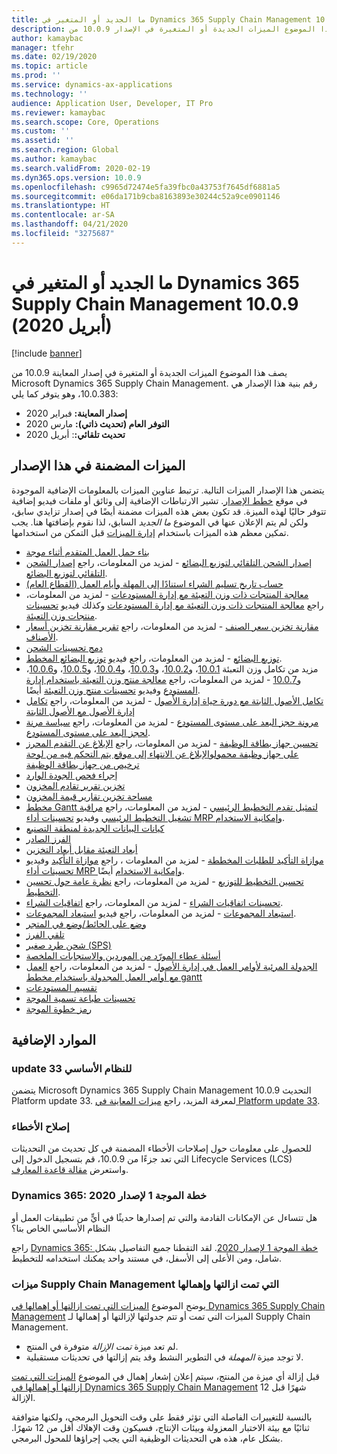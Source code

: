```yaml
---
title: ما الجديد أو المتغير في Dynamics 365 Supply Chain Management 10.0.9 (أبريل 2020)
description: يصف هذا الموضوع الميزات الجديدة أو المتغيرة في الإصدار 10.0.9 من Dynamics 365 Supply Chain Management.
author: kamaybac
manager: tfehr
ms.date: 02/19/2020
ms.topic: article
ms.prod: ''
ms.service: dynamics-ax-applications
ms.technology: ''
audience: Application User, Developer, IT Pro
ms.reviewer: kamaybac
ms.search.scope: Core, Operations
ms.custom: ''
ms.assetid: ''
ms.search.region: Global
ms.author: kamaybac
ms.search.validFrom: 2020-02-19
ms.dyn365.ops.version: 10.0.9
ms.openlocfilehash: c9965d72474e5fa39fbc0a43753f7645df6881a5
ms.sourcegitcommit: e06da171b9cba8163893e30244c52a9ce0901146
ms.translationtype: HT
ms.contentlocale: ar-SA
ms.lasthandoff: 04/21/2020
ms.locfileid: "3275687"
---
```

# <a name="whats-new-or-changed-in-dynamics-365-supply-chain-management-1009-april-2020"></a>ما الجديد أو المتغير في Dynamics 365 Supply Chain Management 10.0.9 (أبريل 2020)

[!include [banner](../includes/banner.md)]

يصف هذا الموضوع الميزات الجديدة أو المتغيرة في إصدار المعاينة 10.0.9 من Microsoft Dynamics 365 Supply Chain Management. رقم بنية هذا الإصدار هي 10.0.383، وهو يتوفر كما يلي:

- **إصدار المعاينة:** فبراير 2020
- **التوفر العام (تحديث ذاتي):** مارس 2020
- **تحديث تلقائي:**: أبريل 2020

## <a name="features-included-in-this-release"></a>الميزات المضمنة في هذا الإصدار

يتضمن هذا الإصدار الميزات التالية. ترتبط عناوين الميزات بالمعلومات الإضافية الموجودة في موقع [خطط الإصدار](https://docs.microsoft.com/dynamics365/release-plans/). تشير الارتباطات الإضافية إلى وثائق أو ملفات فيديو إضافية تتوفر حاليًا لهذه الميزة. قد تكون بعض هذه الميزات مضمنة أيضًا في إصدار تزايدي سابق، ولكن لم يتم الإعلان عنها في الموضوع *ما الجديد* السابق، لذا نقوم بإضافتها هنا. يجب تمكين معظم هذه الميزات باستخدام [إدارة الميزات](../../fin-ops-core/fin-ops/get-started/feature-management/feature-management-overview.md) قبل التمكن من استخدامها.

- [بناء حمل العمل المتقدم أثناء موجة](https://docs.microsoft.com/dynamics365-release-plan/2019wave2/dynamics365-supply-chain-management/advanced-load-building-during-wave)
- [‏‫إصدار الشحن التلقائي لتوزيع البضائع‬](https://docs.microsoft.com/dynamics365-release-plan/2019wave2/dynamics365-supply-chain-management/auto-release-shipment-cross-dock) - لمزيد من المعلومات، راجع [‏‫إصدار الشحن التلقائي لتوزيع البضائع‬](../warehousing/auto-release-shipment-for-cross-docking.md).
- [حساب تاريخ تسليم الشراء استنادًا إلى المهلة وأيام العمل (القطاع العام)](https://docs.microsoft.com/dynamics365-release-plan/2020wave1/dynamics365-supply-chain-management/calculate-po-delivery-date-based-lead-times-working-days-public-sector)
- [معالجة المنتجات ذات وزن التعبئة مع إدارة المستودعات](https://docs.microsoft.com/dynamics365-release-plan/2020wave1/dynamics365-supply-chain-management/catch-weight-product-processing-warehouse-management) - لمزيد من المعلومات، راجع [معالجة المنتجات ذات وزن التعبئة مع إدارة المستودعات](../warehousing/catch-weight-processing.md) وكذلك فيديو [تحسينات منتجات وزن التعبئة](https://www.microsoft.com/videoplayer/embed/RE4jzx8).
- [مقارنة تخزين سعر الصنف](https://docs.microsoft.com/dynamics365-release-plan/2020wave1/dynamics365-supply-chain-management/compare-item-price-storage) - لمزيد من المعلومات، راجع [تقرير مقارنة تخزين أسعار الأصناف](../cost-management/compare-item-price.md).
- [دمج تحسينات الشحن](https://docs.microsoft.com/dynamics365-release-plan/2019wave2/dynamics365-supply-chain-management/consolidate-shipment-enhancements)
- [توزيع البضائع](https://docs.microsoft.com/dynamics365-release-plan/2019wave2/dynamics365-supply-chain-management/planned-cross-docking) - لمزيد من المعلومات، راجع فيديو [توزيع البضائع المخطط](https://www.microsoft.com/videoplayer/embed/RE4f7LF).
- مزيد من تكامل وزن التعبئة [10.0.1](https://docs.microsoft.com/dynamics365-release-plan/2019wave2/dynamics365-supply-chain-management/further-catch-weight-integration-10.0.1)، و[10.0.2](https://docs.microsoft.com/dynamics365-release-plan/2019wave2/dynamics365-supply-chain-management/further-catch-weight-integration-10.0.2)، و[10.0.3](https://docs.microsoft.com/dynamics365-release-plan/2019wave2/dynamics365-supply-chain-management/further-catch-weight-integration-10.0.3)، و[10.0.4](https://docs.microsoft.com/dynamics365-release-plan/2019wave2/dynamics365-supply-chain-management/further-catch-weight-integration-10.0.4)، و[10.0.5](https://docs.microsoft.com/dynamics365-release-plan/2019wave2/dynamics365-supply-chain-management/further-catch-weight-integration-10.0.5)، و[10.0.6](https://docs.microsoft.com/dynamics365-release-plan/2019wave2/dynamics365-supply-chain-management/further-catch-weight-integration-10.0.6)، و[10.0.7](https://docs.microsoft.com/dynamics365-release-plan/2019wave2/dynamics365-supply-chain-management/further-catch-weight-integration-10.0.7) - لمزيد من المعلومات، راجع [معالجة منتج وزن التعبئة باستخدام إدارة المستودع](../warehousing/catch-weight-processing.md) وفيديو [تحسينات منتج وزن التعبئة](https://www.microsoft.com/videoplayer/embed/RE4jzx8) أيضًا.
- [تكامل الأصول الثابتة مع دورة حياة إدارة الأصول](https://docs.microsoft.com/dynamics365-release-plan/2020wave1/dynamics365-supply-chain-management/fixed-assets-integration-asset-management-lifecycle) - لمزيد من المعلومات، راجع [تكامل إدارة الأصول مع الأصول الثابتة](../asset-management/integration-to-fixed-assets/fixed-asset-integration.md)
- [مرونة حجز البعد على مستوى المستودع](https://docs.microsoft.com/dynamics365-release-plan/2019wave2/dynamics365-supply-chain-management/flexible-warehouse-level-dimension-reservation) - لمزيد من المعلومات، راجع [سياسة مرنة لحجز البعد على مستوى المستودع‬](../warehousing/flexible-warehouse-level-dimension-reservation.md).
- [تحسين جهاز بطاقة الوظيفة](https://docs.microsoft.com/dynamics365-release-plan/2020wave1/dynamics365-supply-chain-management/improved-job-card-device) - لمزيد من المعلومات، راجع [الإبلاغ عن التقدم المحرز على جهاز وظيفة محمول](../production-control/tasks/report-progress-mobile-job-device.md)و[الإبلاغ عن الانتهاء إلى موقع يتم التحكم فيه من لوحة ترخيص من جهاز بطاقة الوظيفة](../production-control/report-finished-job-device.md)
- [‏‫إجراء فحص الجودة‬ الوارد](https://docs.microsoft.com/dynamics365-release-plan/2019wave2/dynamics365-supply-chain-management/inbound-quality-check)
- [تخزين تقرير تقادم المخزون](https://docs.microsoft.com/dynamics365-release-plan/2019wave2/dynamics365-supply-chain-management/inventory-aging-report-storage)
- [‏‫مساحة تخزين تقارير قيمة المخزون](https://docs.microsoft.com/dynamics365-release-plan/2019wave2/dynamics365-supply-chain-management/inventory-value-report-storage)
- [مخطط Gantt لتمثيل تقدم التخطيط الرئيسي](https://docs.microsoft.com/dynamics365-release-plan/2019wave2/dynamics365-supply-chain-management/master-planning-progress-gantt-chart) - لمزيد من المعلومات، راجع [مراقبة تشغيل التخطيط الرئيسي](../master-planning/tasks/monitor-master-planning-run.md) وفيديو [تحسينات أداء MRP وإمكانية الاستخدام](https://www.microsoft.com/videoplayer/embed/RE4myrJ).
- [كيانات البيانات الجديدة لمنطقة التصنيع](https://docs.microsoft.com/dynamics365-release-plan/2020wave1/dynamics365-supply-chain-management/new-data-entities-manufacturing-area)
- [الفرز الصادر](https://docs.microsoft.com/dynamics365-release-plan/2019wave2/dynamics365-supply-chain-management/outbound-sorting)
- [أبعاد التعبئة مقابل أبعاد التخزين](https://docs.microsoft.com/dynamics365-release-plan/2019wave2/dynamics365-supply-chain-management/packing-vs.-storage-dimensions)
- [موازاة التأكيد للطلبات المخططة](https://docs.microsoft.com/dynamics365-release-plan/2019wave2/dynamics365-supply-chain-management/parallelized-firming-planned-orders) - لمزيد من المعلومات ، راجع [موازاة التأكيد](../master-planning/maintain-planned-orders.md#parallelize-firming) وفيديو [تحسينات أداء MRP وإمكانية الاستخدام](https://www.microsoft.com/videoplayer/embed/RE4myrJ) أيضًا.
- [تحسين التخطيط للتوزيع](https://docs.microsoft.com/dynamics365-release-plan/2019wave2/dynamics365-supply-chain-management/planning-optimization-distribution) - لمزيد من المعلومات، راجع [نظرة عامة حول تحسين التخطيط](../master-planning/planning-optimization/planning-optimization-overview.md).
- [تحسينات اتفاقيات الشراء](https://docs.microsoft.com/dynamics365-release-plan/2019wave2/dynamics365-supply-chain-management/purchase-agreement-enhancements) - لمزيد من المعلومات، راجع [اتفاقيات الشراء](../procurement/purchase-agreements.md).
- [استبعاد المجموعات](https://docs.microsoft.com/dynamics365-release-plan/2019wave2/dynamics365-supply-chain-management/put-away-clusters) - لمزيد من المعلومات، راجع فيديو [استبعاد المجموعات](https://www.microsoft.com/videoplayer/embed/RE4f5aB).
- [وضع على الحائط/وضع في المتجر](https://docs.microsoft.com/dynamics365-release-plan/2019wave2/dynamics365-supply-chain-management/put-wallput-store)
- [تلقي الفرز](https://docs.microsoft.com/dynamics365-release-plan/2019wave2/dynamics365-supply-chain-management/receive-sortation)
- [شحن طرد صغير (SPS)](https://docs.microsoft.com/dynamics365-release-plan/2019wave2/dynamics365-supply-chain-management/small-package-shipping-sps)
- [أسئلة عطاء المورّد من الموردين والاستجابات الملخصة](https://docs.microsoft.com/dynamics365-release-plan/2019wave2/dynamics365-supply-chain-management/vendor-bidding-questions-vendors-summarized-responses)
- [الجدولة المرئية لأوامر العمل في إدارة الأصول](https://docs.microsoft.com/dynamics365-release-plan/2020wave1/dynamics365-supply-chain-management/visual-scheduling-work-orders-asset-management) - لمزيد من المعلومات، راجع [العمل مع أوامر العمل المجدولة باستخدام مخطط gantt](../asset-management/work-order-scheduling/schedule-work-orders.md#gantt)
- [تقسيم المستودعات](https://docs.microsoft.com/dynamics365-release-plan/2019wave2/dynamics365-supply-chain-management/warehouse-slotting)
- [تحسينات طباعة تسمية الموجة](https://docs.microsoft.com/dynamics365-release-plan/2019wave2/dynamics365-supply-chain-management/wave-label-printing-enhancements)
- [رمز خطوة الموجة](https://docs.microsoft.com/dynamics365-release-plan/2019wave2/dynamics365-supply-chain-management/wave-step-code)

## <a name="additional-resources"></a>الموارد الإضافية

### <a name="platform-update-33"></a>update 33 للنظام الأساسي

يتضمن Microsoft Dynamics 365 Supply Chain Management 10.0.9 التحديث Platform update 33. لمعرفة المزيد، راجع [ميزات المعاينة في Platform update 33](../../fin-ops-core/dev-itpro/get-started/whats-new-platform-update-33.md).

### <a name="bug-fixes"></a>إصلاح الأخطاء

للحصول على معلومات حول إصلاحات الأخطاء المضمنة في كل تحديث من التحديثات التي تعد جزءًا من 10.0.9، قم بتسجيل الدخول إلى Lifecycle Services (LCS) واستعرض [مقالة قاعدة المعارف](https://fix.lcs.dynamics.com/Issue/Details?bugId=415034&dbType=3&qc=7bdf05cf1859a5a56f4b9c0dae88fa1653d489181b3a2c1f19429225daf5724b).

### <a name="dynamics-365-2020-release-wave-1-plan"></a>Dynamics 365: خطة الموجة 1 لإصدار 2020

هل تتساءل عن الإمكانات القادمة والتي تم إصدارها حديثًا في أيٍّ من تطبيقات العمل أو النظام الأساسي الخاص بنا؟

راجع [Dynamics 365: خطة الموجة 1 لإصدار 2020](https://docs.microsoft.com/dynamics365-release-plan/2020wave1/index). لقد التقطنا جميع التفاصيل بشكل شامل، ومن الأعلى إلى الأسفل، في مستند واحد يمكنك استخدامه للتخطيط.

### <a name="removed-and-deprecated-supply-chain-management-features"></a>ميزات Supply Chain Management التي تمت ازالتها وإهمالها

يوضح الموضوع [الميزات التي تمت ازالتها أو إهمالها في Dynamics 365 Supply Chain Management](removed-deprecated-features-scm-updates.md) الميزات التي تمت أو تتم جدولتها لإزالتها أو إهمالها لـ Supply Chain Management.

- لم تعد ميزة *تمت الإزالة* متوفرة في المنتج.
- لا توجد ميزة *المهملة* في التطوير النشط وقد يتم إزالتها في تحديثات مستقبلية.

قبل إزالة أي ميزة من المنتج، سيتم إعلان إشعار إهمال في الموضوع [الميزات التي تمت إزالتها أو إهمالها في Dynamics 365 Supply Chain Management](removed-deprecated-features-scm-updates.md) 12 شهرًا قبل الإزالة.

بالنسبة للتغييرات الفاصلة التي تؤثر فقط على وقت التحويل البرمجي، ولكنها متوافقة ثنائيًا مع بيئة الاختبار المعزولة وبيئات الإنتاج، فسيكون وقت الإهلاك أقل من 12 شهرًا. بشكل عام، هذه هي التحديثات الوظيفية التي يجب إجراؤها للمحول البرمجي.
